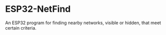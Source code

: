 # ESP32-NetFind
An ESP32 program for finding nearby networks, visible or hidden, that meet certain criteria.
